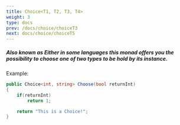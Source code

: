 ```yaml
---
title: Choice<T1, T2, T3, T4>
weight: 3
type: docs
prev: /docs/choice/choiceT3
next: docs/choice/choiceT5
---
```


##### Also known as Either in some languages this monad offers you the possibility to choose one of two types to be hold by its instance.

Example:

```c# {filename="choice.cs"}
public Choice<int, string> Choose(bool returnInt)
{
    if(returnInt)
        return 1;

    return "This is a Choice!";
}
```

